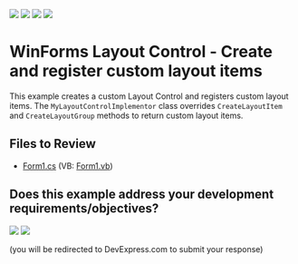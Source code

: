 <!-- default badges list -->
![](https://img.shields.io/endpoint?url=https://codecentral.devexpress.com/api/v1/VersionRange/128633106/24.2.1%2B)
[![](https://img.shields.io/badge/Open_in_DevExpress_Support_Center-FF7200?style=flat-square&logo=DevExpress&logoColor=white)](https://supportcenter.devexpress.com/ticket/details/E2422)
[![](https://img.shields.io/badge/📖_How_to_use_DevExpress_Examples-e9f6fc?style=flat-square)](https://docs.devexpress.com/GeneralInformation/403183)
[![](https://img.shields.io/badge/💬_Leave_Feedback-feecdd?style=flat-square)](#does-this-example-address-your-development-requirementsobjectives)
<!-- default badges end -->

# WinForms Layout Control - Create and register custom layout items

This example creates a custom Layout Control and registers custom layout items. The `MyLayoutControlImplementor` class overrides `CreateLayoutItem` and `CreateLayoutGroup` methods to return custom layout items.


## Files to Review

* [Form1.cs](./CS/DXExample/Form1.cs) (VB: [Form1.vb](./VB/DXExample/Form1.vb))
<!-- feedback -->
## Does this example address your development requirements/objectives?

[<img src="https://www.devexpress.com/support/examples/i/yes-button.svg"/>](https://www.devexpress.com/support/examples/survey.xml?utm_source=github&utm_campaign=winforms-layout-control-register-custom-items&~~~was_helpful=yes) [<img src="https://www.devexpress.com/support/examples/i/no-button.svg"/>](https://www.devexpress.com/support/examples/survey.xml?utm_source=github&utm_campaign=winforms-layout-control-register-custom-items&~~~was_helpful=no)

(you will be redirected to DevExpress.com to submit your response)
<!-- feedback end -->
